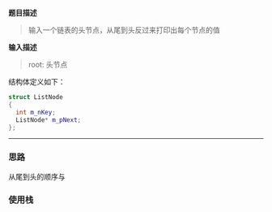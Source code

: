 **题目描述**
>输入一个链表的头节点，从尾到头反过来打印出每个节点的值

**输入描述**
>root: 头节点


结构体定义如下：
```cpp
struct ListNode
{
  int m_nKey;
  ListNode* m_pNext;
};
```
---------
### 思路
从尾到头的顺序与
### 使用栈